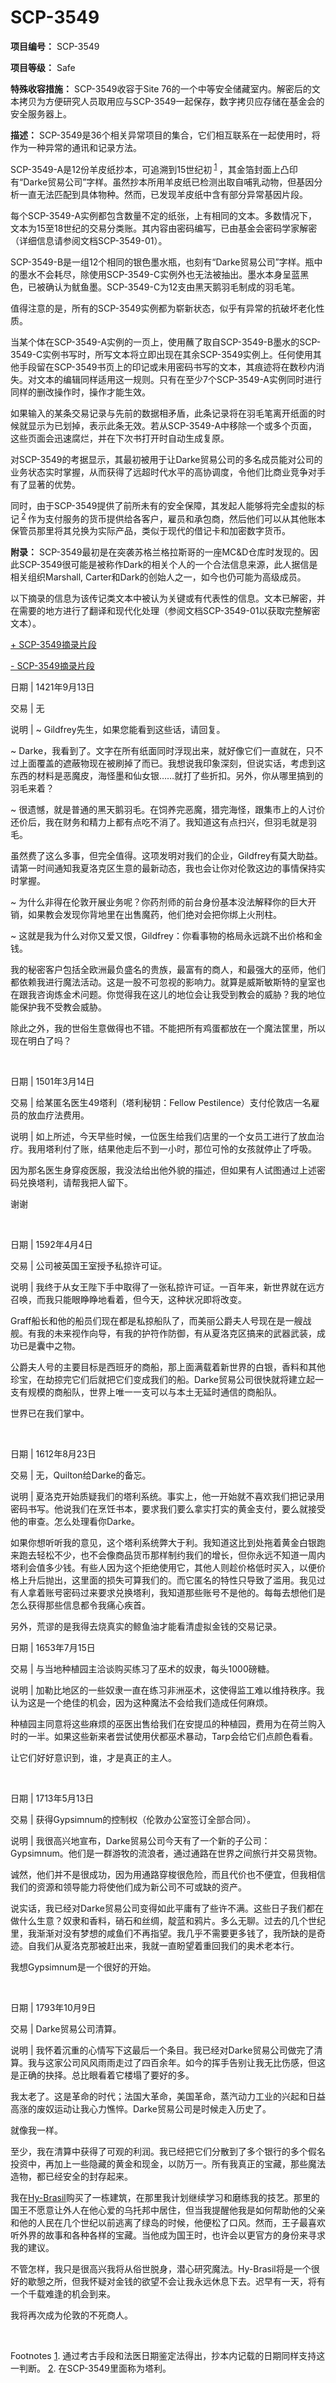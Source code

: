 # SCP-3549
                        


**项目编号：** SCP-3549

**项目等级：** Safe

**特殊收容措施：** SCP-3549收容于Site 76的一个中等安全储藏室内。解密后的文本拷贝为方便研究人员取用应与SCP-3549一起保存，数字拷贝应存储在基金会的安全服务器上。

**描述：** SCP-3549是36个相关异常项目的集合，它们相互联系在一起使用时，将作为一种异常的通讯和记录方法。

SCP-3549-A是12份羊皮纸抄本，可追溯到15世纪初<sup class='footnoteref'>
 <a shape='rect' class='footnoteref' id='footnoteref-1' href='javascript:;' onclick='WIKIDOT.page.utils.scrollToReference(&apos;footnote-1&apos;)'>1</a>
</sup>，其金箔封面上凸印有“Darke贸易公司”字样。虽然抄本所用羊皮纸已检测出取自哺乳动物，但基因分析一直无法匹配到具体物种。然而，已发现羊皮纸中含有部分异常基因片段。 

每个SCP-3549-A实例都包含数量不定的纸张，上有相同的文本。多数情况下，文本为15至18世纪的交易分类账。其内容由密码编写，已由基金会密码学家解密（详细信息请参阅文档SCP-3549-01）。

SCP-3549-B是一组12个相同的银色墨水瓶，也刻有“Darke贸易公司”字样。瓶中的墨水不会耗尽，除使用SCP-3549-C实例外也无法被抽出。墨水本身呈蓝黑色，已被确认为鱿鱼墨。SCP-3549-C为12支由黑天鹅羽毛制成的羽毛笔。

值得注意的是，所有的SCP-3549实例都为崭新状态，似乎有异常的抗破坏老化性质。

当某个体在SCP-3549-A实例的一页上，使用蘸了取自SCP-3549-B墨水的SCP-3549-C实例书写时，所写文本将立即出现在其余SCP-3549实例上。任何使用其他手段留在SCP-3549书页上的印记或未用密码书写的文本，其痕迹将在数秒内消失。对文本的编辑同样适用这一规则。只有在至少7个SCP-3549-A实例同时进行同样的删改操作时，操作才能生效。

如果输入的某条交易记录与先前的数据相矛盾，此条记录将在羽毛笔离开纸面的时候就显示为已划掉，表示此条无效。若从SCP-3549-A中移除一个或多个页面，这些页面会迅速腐烂，并在下次书打开时自动生成复原。

对SCP-3549的考据显示，其最初被用于让Darke贸易公司的多名成员能对公司的业务状态实时掌握，从而获得了远超时代水平的高协调度，令他们比商业竞争对手有了显著的优势。

同时，由于SCP-3549提供了前所未有的安全保障，其发起人能够将完全虚拟的标记<sup class='footnoteref'>
 <a shape='rect' class='footnoteref' id='footnoteref-2' href='javascript:;' onclick='WIKIDOT.page.utils.scrollToReference(&apos;footnote-2&apos;)'>2</a>
</sup>作为支付服务的货币提供给各客户，雇员和承包商，然后他们可以从其他账本保管员那里将其兑换为实际产品，类似于现代的借记卡和加密数字货币。

**附录：** SCP-3549最初是在突袭苏格兰格拉斯哥的一座MC&D仓库时发现的。因此SCP-3549很可能是被称作Dark的相关个人的一个合法信息来源，此人据信是相关组织Marshall, Carter和Dark的创始人之一，如今也仍可能为高级成员。

以下摘录的信息为该传记类文本中被认为关键或有代表性的信息。文本已解密，并在需要的地方进行了翻译和现代化处理（参阅文档SCP-3549-01以获取完整解密文本）。


<a shape='rect' class='collapsible-block-link' href='javascript:;'>+&#160;SCP-3549&#25688;&#24405;&#29255;&#27573;</a>

<a shape='rect' class='collapsible-block-link' href='javascript:;'>-&#160;SCP-3549&#25688;&#24405;&#29255;&#27573;</a>

 



日期 | 1421年9月13日

交易 | 无

说明 | ~ Gildfrey先生，如果您能看到这些话，请回复。

~ Darke，我看到了。文字在所有纸面同时浮现出来，就好像它们一直就在，只不过上面覆盖的遮蔽物现在被刷掉了而已。我想说我印象深刻，但说实话，考虑到这东西的材料是恶魔皮，海怪墨和仙女银……就打了些折扣。另外，你从哪里搞到的羽毛来着？

~ 很遗憾，就是普通的黑天鹅羽毛。在饲养完恶魔，猎完海怪，跟集市上的人讨价还价后，我在财务和精力上都有点吃不消了。我知道这有点扫兴，但羽毛就是羽毛。

虽然费了这么多事，但完全值得。这项发明对我们的企业，Gildfrey有莫大助益。请第一时间通知我夏洛克区生意的最新动态，我也会让你对伦敦这边的事情保持实时掌握。

~ 为什么非得在伦敦开展业务呢？你药剂师的前台身份基本没法解释你的巨大开销，如果教会发现你背地里在出售魔药，他们绝对会把你绑上火刑柱。

~ 这就是我为什么对你又爱又恨，Gildfrey：你看事物的格局永远跳不出价格和金钱。

我的秘密客户包括全欧洲最负盛名的贵族，最富有的商人，和最强大的巫师，他们都依赖我进行魔法活动。这是一股不可忽视的影响力。就算是威斯敏斯特的皇室也在跟我咨询炼金术问题。你觉得我在这儿的地位会让我受到教会的威胁？我的地位能保护我不受教会威胁。

除此之外，我的世俗生意做得也不错。不能把所有鸡蛋都放在一个魔法筐里，所以现在明白了吗？    




  


日期 | 1501年3月14日

交易 | 给某匿名医生49塔利（塔利秘钥：Fellow Pestilence）支付伦敦店一名雇员的放血疗法费用。

说明 | 如上所述，今天早些时候，一位医生给我们店里的一个女员工进行了放血治疗。我用塔利付了账，结果他走后不到一小时，那位可怜的女孩就停止了呼吸。

因为那名医生身穿疫医服，我没法给出他外貌的描述，但如果有人试图通过上述密码兑换塔利，请帮我把人留下。

谢谢




   


日期 | 1592年4月4日

交易 | 公司被英国王室授予私掠许可证。

说明 | 我终于从女王陛下手中取得了一张私掠许可证。一百年来，新世界就在远方召唤，而我只能眼睁睁地看着，但今天，这种状况即将改变。

Graff船长和他的船员们现在都是私掠船队了，而美丽公爵夫人号现在是一艘战舰。有我的未来视作向导，有我的护符作防御，有从夏洛克区搞来的武器武装，成功已是囊中之物。

公爵夫人号的主要目标是西班牙的商船，那上面满载着新世界的白银，香料和其他珍宝，在劫掠完它们后就把它们变成我们的船。Darke贸易公司很快就将建立起一支有规模的商船队，世界上唯一一支可以与本土无延时通信的商船队。

世界已在我们掌中。




   


日期 | 1612年8月23日

交易 | 无，Quilton给Darke的备忘。

说明 | 夏洛克开始质疑我们的塔利系统。事实上，他一开始就不喜欢我们把记录用密码书写。他说我们在烹饪书本，要求我们要么拿实打实的黄金支付，要么就接受他的审查。怎么处理看你Darke。

如果你想听听我的意见，这个塔利系统弊大于利。我知道这比到处拖着黄金白银跑来跑去轻松不少，也不会像商品货币那样制约我们的增长，但你永远不知道一周内塔利会值多少钱。有些人因为这个拒绝使用它，其他人则趁价格低时买入，以便价格上升后抛出，这里面的损失可算我们的。而它匿名的特性只导致了滥用。我见过有人拿着账号密码过来要求兑换塔利，我知道那些账号不是他的。每每去想他们是怎么获得那些信息都令我痛心疾首。

另外，荒谬的是我得去烧真实的鲸鱼油才能看清虚拟金钱的交易记录。




 


日期 | 1653年7月15日

交易 | 与当地种植园主洽谈购买练习了巫术的奴隶，每头1000磅糖。

说明 | 加勒比地区的一些奴隶一直在练习非洲巫术，这使得监工难以维持秩序。我认为这是一个绝佳的机会，因为这种魔法不会给我们造成任何麻烦。

种植园主同意将这些麻烦的巫医出售给我们在安提瓜的种植园，费用为在荷兰购入时的一半。如果这些新来者尝试使用伏都巫术暴动，Tarp会给它们点颜色看看。

让它们好好意识到，谁，才是真正的主人。




   


日期 | 1713年5月13日

交易 | 获得Gypsimnum的控制权（伦敦办公室签订全部合同）。

说明 | 我很高兴地宣布，Darke贸易公司今天有了一个新的子公司：Gypsimnum。他们是一群游牧的流浪者，通过通路在世界之间旅行并交易货物。

诚然，他们并不是很成功，因为用通路穿梭很危险，而且代价也不便宜，但我相信我们的资源和领导能力将使他们成为新公司不可或缺的资产。

说实话，我已经对Darke贸易公司变得如此平庸有了些许不满。这些日子我们都在做什么生意？奴隶和香料，硝石和丝绸，靛蓝和鸦片。多么无聊。过去的几个世纪里，我渐渐对没有梦想的咸鱼们不再指望。我几乎不需要更多钱了，我所缺的是奇迹。自我们从夏洛克那被赶出来，我就一直盼望着重回我们的奥术老本行。

我想Gypsimnum是一个很好的开始。




   


日期 | 1793年10月9日

交易 | Darke贸易公司清算。

说明 | 我怀着沉重的心情写下这最后一个条目。我已经对Darke贸易公司做完了清算。我与这家公司风风雨雨走过了四百余年。如今的挥手告别让我无比伤感，但这是正确的抉择。总比眼看着它楼塌了要好的多。

我太老了。这是革命的时代；法国大革命，美国革命，蒸汽动力工业的兴起和日益高涨的废奴运动让我心力憔悴。Darke贸易公司是时候走入历史了。

就像我一样。

至少，我在清算中获得了可观的利润。我已经把它们分散到了多个银行的多个假名投资中，再加上一些隐藏的黄金和现金，以防万一。所有我真正的宝藏，那些魔法造物，都已经安全的封存起来。

我在<a shape='rect' class='newpage' href='/nx-03'>Hy-Brasil</a>购买了一栋建筑，在那里我计划继续学习和磨练我的技艺。那里的国王不愿意让外人在他心爱的乌托邦中居住，但当我提醒他我是如何帮助他的父亲和他的人民在几个世纪以前逃离了绿岛的时候，他便松了口风。然而，王子最喜欢听外界的故事和各种各样的宝藏。当他成为国王时，也许会以更官方的身份来寻求我的建议。

不管怎样，我只是很高兴我将从俗世脱身，潜心研究魔法。Hy-Brasil将是一个很好的歇憩之所，但我怀疑对金钱的欲望不会让我永远休息下去。迟早有一天，将有一个千载难逢的机会到来。

我将再次成为伦敦的不死商人。



  




Footnotes
<a shape='rect' href='javascript:;' onclick='WIKIDOT.page.utils.scrollToReference(&apos;footnoteref-1&apos;)'>1</a>. 通过考古手段和法医日期鉴定法得出，抄本内记载的日期同样支持这一判断。
<a shape='rect' href='javascript:;' onclick='WIKIDOT.page.utils.scrollToReference(&apos;footnoteref-2&apos;)'>2</a>. 在SCP-3549里面称为塔利。


                    